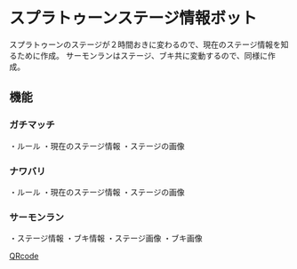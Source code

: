 # スプラトゥーンステージ情報ボット
スプラトゥーンのステージが２時間おきに変わるので、現在のステージ情報を知るために作成。
サーモンランはステージ、ブキ共に変動するので、同様に作成。

## 機能
### ガチマッチ
・ルール
・現在のステージ情報
・ステージの画像

### ナワバリ
・ルール
・現在のステージ情報
・ステージの画像

### サーモンラン
・ステージ情報
・ブキ情報
・ステージ画像
・ブキ画像

[QRcode](https://github.com/y129may9th/TIL/blob/image/images/%E3%82%B9%E3%82%AF%E3%83%AA%E3%83%BC%E3%83%B3%E3%82%B7%E3%83%A7%E3%83%83%E3%83%88%202019-06-09%2019.03.38.png?raw=true)


